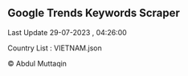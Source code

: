 

## Google Trends Keywords Scraper 
 
Last Update 29-07-2023 , 04:26:00

Country List :
VIETNAM.json



© Abdul Muttaqin 
